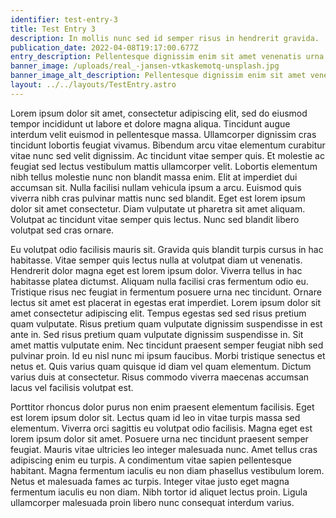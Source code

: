 ```yaml
---
identifier: test-entry-3
title: Test Entry 3
description: In mollis nunc sed id semper risus in hendrerit gravida.
publication_date: 2022-04-08T19:17:00.677Z
entry_description: Pellentesque dignissim enim sit amet venenatis urna cursus eget nunc.
banner_image: /uploads/real_-jansen-vtkaskemotq-unsplash.jpg
banner_image_alt_description: Pellentesque dignissim enim sit amet venenatis urna cursus eget nunc.
layout: ../../layouts/TestEntry.astro
---
```

Lorem ipsum dolor sit amet, consectetur adipiscing elit, sed do eiusmod tempor incididunt ut labore et dolore magna aliqua. Tincidunt augue interdum velit euismod in pellentesque massa. Ullamcorper dignissim cras tincidunt lobortis feugiat vivamus. Bibendum arcu vitae elementum curabitur vitae nunc sed velit dignissim. Ac tincidunt vitae semper quis. Et molestie ac feugiat sed lectus vestibulum mattis ullamcorper velit. Lobortis elementum nibh tellus molestie nunc non blandit massa enim. Elit at imperdiet dui accumsan sit. Nulla facilisi nullam vehicula ipsum a arcu. Euismod quis viverra nibh cras pulvinar mattis nunc sed blandit. Eget est lorem ipsum dolor sit amet consectetur. Diam vulputate ut pharetra sit amet aliquam. Volutpat ac tincidunt vitae semper quis lectus. Nunc sed blandit libero volutpat sed cras ornare.

Eu volutpat odio facilisis mauris sit. Gravida quis blandit turpis cursus in hac habitasse. Vitae semper quis lectus nulla at volutpat diam ut venenatis. Hendrerit dolor magna eget est lorem ipsum dolor. Viverra tellus in hac habitasse platea dictumst. Aliquam nulla facilisi cras fermentum odio eu. Tristique risus nec feugiat in fermentum posuere urna nec tincidunt. Ornare lectus sit amet est placerat in egestas erat imperdiet. Lorem ipsum dolor sit amet consectetur adipiscing elit. Tempus egestas sed sed risus pretium quam vulputate. Risus pretium quam vulputate dignissim suspendisse in est ante in. Sed risus pretium quam vulputate dignissim suspendisse in. Sit amet mattis vulputate enim. Nec tincidunt praesent semper feugiat nibh sed pulvinar proin. Id eu nisl nunc mi ipsum faucibus. Morbi tristique senectus et netus et. Quis varius quam quisque id diam vel quam elementum. Dictum varius duis at consectetur. Risus commodo viverra maecenas accumsan lacus vel facilisis volutpat est.

Porttitor rhoncus dolor purus non enim praesent elementum facilisis. Eget est lorem ipsum dolor sit. Lectus quam id leo in vitae turpis massa sed elementum. Viverra orci sagittis eu volutpat odio facilisis. Magna eget est lorem ipsum dolor sit amet. Posuere urna nec tincidunt praesent semper feugiat. Mauris vitae ultricies leo integer malesuada nunc. Amet tellus cras adipiscing enim eu turpis. A condimentum vitae sapien pellentesque habitant. Magna fermentum iaculis eu non diam phasellus vestibulum lorem. Netus et malesuada fames ac turpis. Integer vitae justo eget magna fermentum iaculis eu non diam. Nibh tortor id aliquet lectus proin. Ligula ullamcorper malesuada proin libero nunc consequat interdum varius.